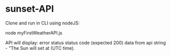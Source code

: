 # sunset-API

Clone and run in CLI using nodeJS:

node myFirstWeatherAPI.js

API will display:
error status
status code (expected 200)
data from api
string - "The Sun will set at (UTC time).

